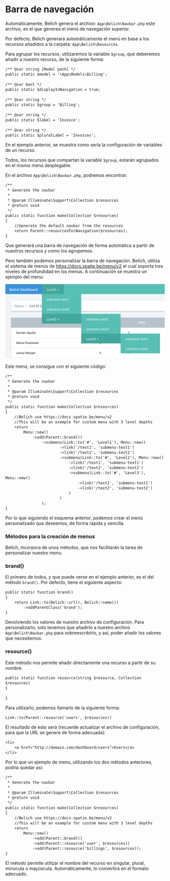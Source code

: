 # Barra de navegación

Automáticamente, Belich genera el archivo: `App\Belich\Navbar.php` este archivo, es el que generea el menú de navegación superior.

Por defecto, Belich generará automáticamente el menú en base a los recursos añadidos a la carpeta: `App\Belich\Resources`.

Para agrupar los recursos, utilizaremos la variable `$group`, que deberemos añadir a nuestro recurso, de la siguiente forma:

~~~
/** @var string [Model path] */
public static $model = '\App\Models\Billing';

/** @var bool */
public static $displayInNavigation = true;

/** @var string */
public static $group = 'Billing';

/** @var string */
public static $label = 'Invoice';

/** @var string */
public static $pluralLabel = 'Invoices';
~~~

En el ejemplo anterior, se muestra como sería la configuración de variables de un recurso.

Todos, los recursos que compartan la variable `$group`, estarán agrupados en el mismo menú desplegable.

En el archivo `App\Belich\Navbar.php`, podremos encontrar:

~~~
/**
 * Generate the navbar
 *
 * @param Illuminate\Support\Collection $resources
 * @return void
 */
public static function make(Collection $resources)
{
    //Generate the default navbar from the resources
    return Parent::resourcesForNavigation($resources);
}
~~~

Que generará una barra de navegación de forma automática a partir de nuestros recursos y como los agrupemos.

Pero también podemos personalizar la barra de navegación. Belich, utiliza el sistema de menús de https://docs.spatie.be/menu/v2 el cual soporta tres niveles de profundidad en los menus. A continuación se muestra un ejemplo del menu:

![Menu](../images/menu.png)

Este menú, se consigue con el siguiente código:

~~~
/**
 * Generate the navbar
 *
 * @param Illuminate\Support\Collection $resources
 * @return void
 */
public static function make(Collection $resources)
{
    //Belich use https://docs.spatie.be/menu/v2
    //This will be an example for custom menu with 3 level depths
    return
        Menu::new()
            ->add(Parent::brand())
                ->submenu(Link::to('#', 'Level1'), Menu::new()
                        ->link('/text1', 'submenu-text1')
                        ->link('/text2', 'submenu-text2')
                        ->submenu(Link::to('#', 'Level2'), Menu::new()
                            ->link('/text1', 'submenu-text1')
                            ->link('/text2', 'submenu-text2')
                            ->submenu(Link::to('#', 'Level3'), Menu::new()
                                ->link('/text1', 'submenu-text1')
                                ->link('/text2', 'submenu-text2')
                            )
                        )
                );
}
~~~

Por lo que siguiendo el esquema anterior, podemos crear el menú personalizado que deseemos, de forma rápida y sencilla. 

### Métodos para la creación de menus

Belich, incorpora de unos métodos, que nos facilitarán la tarea de personalizar nuestro menu.

### brand()

El primero de todos, y que puede verse en el ejemplo anterior, es el del método `brand()`. Por defecto, tiene el siguiente aspecto:

~~~
public static function brand()
{
    return Link::to(Belich::url(), Belich::name())
        ->addParentClass('brand');
}
~~~

Devolviendo los valores de nuestro archivo de configuración. Para personalizarlo, solo tenemos que añadirlo a nuestro archivo `App\Belich\Navbar.php` para sobreescribirlo, y así, poder añadir los valores que necesitemos.

### resource()

Este método nos permite añadir directamente una recurso a partir de su nombre. 

~~~
public static function resource(string $resource, Collection $resources)
{
    
}
~~~

Para utilizarlo, podemos llamarlo de la siguiente forma:

~~~
Link::to(Parent::resource('users', $resources))
~~~

El resultado de esto será (recuerde actualizar el archivo de configuración, para que la URL se genere de forma adecuada):

~~~
<li>
    <a href="http://domain.com/dashboard/users">Users</a>
</li>
~~~

Por lo que un ejemplo de menu, utilizando los dos métodos anteriores, podría quedar así:


~~~
/**
 * Generate the navbar
 *
 * @param Illuminate\Support\Collection $resources
 * @return void
 */
public static function make(Collection $resources)
{
    //Belich use https://docs.spatie.be/menu/v2
    //This will be an example for custom menu with 3 level depths
    return
        Menu::new()
            ->add(Parent::brand())
            ->add(Parent::resource('user', $resources))
            ->add(Parent::resource('billings', $resources));
}
~~~

El método permite utilizar el nombre del recurso en singular, plural, minúcula o mayúscula. Automáticamente, lo convertirá en el formato adecuado.
